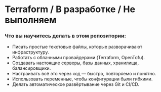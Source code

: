 # Terraform / В разработке / Не выполняем

### Что вы научитесь делать в этом репозитории:

- Писать простые текстовые файлы, которые разворачивают инфраструктуру.
- Работать с облачными провайдерами (Terraform, OpenTofu).
- Создавать настоящие серверы, базы данных, хранилища, балансировщики.
- Настраивать всё это через код — быстро, повторяемо и понятно.
- Использовать переменные, чтобы конфигурации были гибкими.
- Делать автоматическое развёртывание через Git и CI/CD.
